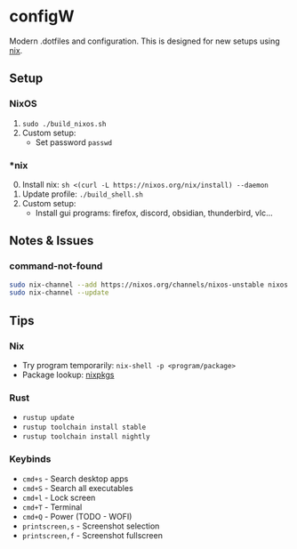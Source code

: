 # configW

Modern .dotfiles and configuration.
This is designed for new setups using [nix](https://nixos.org/).

## Setup

### NixOS

1. `sudo ./build_nixos.sh`
2. Custom setup:
   - Set password `passwd`

### \*nix

0. Install nix: `sh <(curl -L https://nixos.org/nix/install) --daemon`
1. Update profile: `./build_shell.sh`
2. Custom setup:
   - Install gui programs: firefox, discord, obsidian, thunderbird, vlc...

## Notes & Issues

### command-not-found

```sh
sudo nix-channel --add https://nixos.org/channels/nixos-unstable nixos
sudo nix-channel --update
```

## Tips

### Nix

- Try program temporarily: `nix-shell -p <program/package>`
- Package lookup: [nixpkgs](https://search.nixos.org/packages)

### Rust

- `rustup update`
- `rustup toolchain install stable`
- `rustup toolchain install nightly`

### Keybinds

- `cmd+s` - Search desktop apps
- `cmd+S` - Search all executables
- `cmd+l` - Lock screen
- `cmd+T` - Terminal
- `cmd+Q` - Power (TODO - WOFI)
- `printscreen,s` - Screenshot selection
- `printscreen,f` - Screenshot fullscreen
